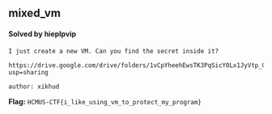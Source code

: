 ## mixed_vm

#### Solved by hieplpvip

```
I just create a new VM. Can you find the secret inside it?

https://drive.google.com/drive/folders/1vCpYheehEwsTK3PqSicY0Lx1JyVtp_GK?usp=sharing

author: xikhud
```

**Flag:** `HCMUS-CTF{i_like_using_vm_to_protect_my_program}`
